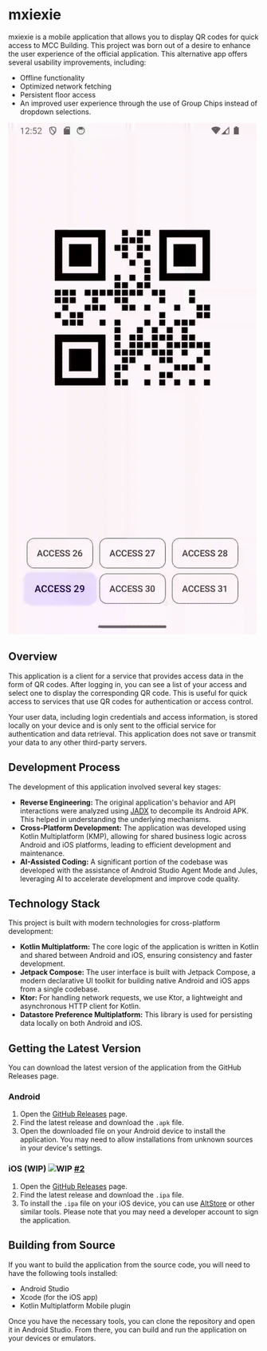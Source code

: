 # mxiexie

mxiexie is a mobile application that allows you to display QR codes for quick access to MCC Building. 
This project was born out of a desire to enhance the user experience of the official application. This alternative app offers several usability improvements, including:
- Offline functionality
- Optimized network fetching
- Persistent floor access
- An improved user experience through the use of Group Chips instead of dropdown selections.

![Demo App](/asset/demo.gif)

## Overview

This application is a client for a service that provides access data in the form of QR codes. After logging in, you can see a list of your access and select one to display the corresponding QR code. This is useful for quick access to services that use QR codes for authentication or access control.

Your user data, including login credentials and access information, is stored locally on your device and is only sent to the official service for authentication and data retrieval. This application does not save or transmit your data to any other third-party servers.

## Development Process

The development of this application involved several key stages:
*   **Reverse Engineering:** The original application's behavior and API interactions were analyzed using [JADX](https://github.com/skylot/jadx) to decompile its Android APK. This helped in understanding the underlying mechanisms.
*   **Cross-Platform Development:** The application was developed using Kotlin Multiplatform (KMP), allowing for shared business logic across Android and iOS platforms, leading to efficient development and maintenance.
*   **AI-Assisted Coding:** A significant portion of the codebase was developed with the assistance of Android Studio Agent Mode and Jules, leveraging AI to accelerate development and improve code quality.

## Technology Stack

This project is built with modern technologies for cross-platform development:

*   **Kotlin Multiplatform:** The core logic of the application is written in Kotlin and shared between Android and iOS, ensuring consistency and faster development.
*   **Jetpack Compose:** The user interface is built with Jetpack Compose, a modern declarative UI toolkit for building native Android and iOS apps from a single codebase.
*   **Ktor:** For handling network requests, we use Ktor, a lightweight and asynchronous HTTP client for Kotlin.
*   **Datastore Preference Multiplatform:** This library is used for persisting data locally on both Android and iOS.

## Getting the Latest Version

You can download the latest version of the application from the GitHub Releases page.

### Android

1.  Open the [GitHub Releases](https://github.com/FajarNuha/MCC-Plus/releases) page.
2.  Find the latest release and download the `.apk` file.
3.  Open the downloaded file on your Android device to install the application. You may need to allow installations from unknown sources in your device's settings.

### iOS (WIP) <img src="https://img.shields.io/badge/WIP-yellow?style=flat-square" alt="WIP"/> [#2](https://github.com/fajarnuha/mxiexie/issues/2)

1.  Open the [GitHub Releases](https://github.com/FajarNuha/MCC-Plus/releases) page.
2.  Find the latest release and download the `.ipa` file.
3.  To install the `.ipa` file on your iOS device, you can use [AltStore](https://altstore.io/) or other similar tools. Please note that you may need a developer account to sign the application.

## Building from Source

If you want to build the application from the source code, you will need to have the following tools installed:

*   Android Studio
*   Xcode (for the iOS app)
*   Kotlin Multiplatform Mobile plugin

Once you have the necessary tools, you can clone the repository and open it in Android Studio. From there, you can build and run the application on your devices or emulators.
